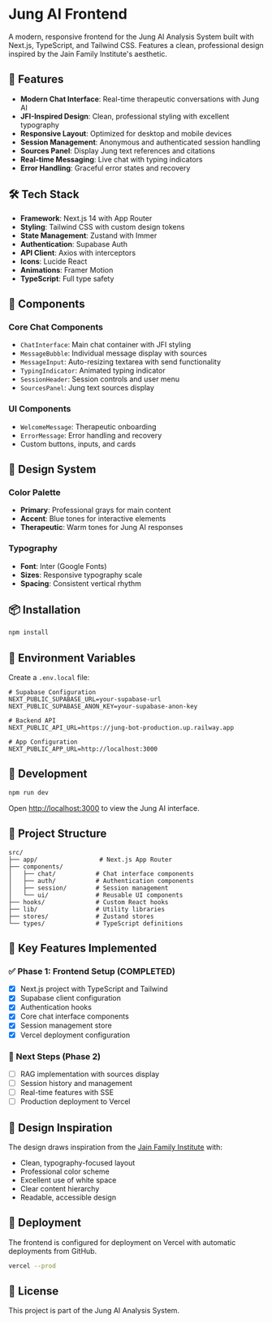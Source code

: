 # Jung AI Frontend

A modern, responsive frontend for the Jung AI Analysis System built with Next.js, TypeScript, and Tailwind CSS. Features a clean, professional design inspired by the Jain Family Institute's aesthetic.

## 🚀 Features

- **Modern Chat Interface**: Real-time therapeutic conversations with Jung AI
- **JFI-Inspired Design**: Clean, professional styling with excellent typography
- **Responsive Layout**: Optimized for desktop and mobile devices
- **Session Management**: Anonymous and authenticated session handling
- **Sources Panel**: Display Jung text references and citations
- **Real-time Messaging**: Live chat with typing indicators
- **Error Handling**: Graceful error states and recovery

## 🛠️ Tech Stack

- **Framework**: Next.js 14 with App Router
- **Styling**: Tailwind CSS with custom design tokens
- **State Management**: Zustand with Immer
- **Authentication**: Supabase Auth
- **API Client**: Axios with interceptors
- **Icons**: Lucide React
- **Animations**: Framer Motion
- **TypeScript**: Full type safety

## 📱 Components

### Core Chat Components
- `ChatInterface`: Main chat container with JFI styling
- `MessageBubble`: Individual message display with sources
- `MessageInput`: Auto-resizing textarea with send functionality
- `TypingIndicator`: Animated typing indicator
- `SessionHeader`: Session controls and user menu
- `SourcesPanel`: Jung text sources display

### UI Components
- `WelcomeMessage`: Therapeutic onboarding
- `ErrorMessage`: Error handling and recovery
- Custom buttons, inputs, and cards

## 🎨 Design System

### Color Palette
- **Primary**: Professional grays for main content
- **Accent**: Blue tones for interactive elements
- **Therapeutic**: Warm tones for Jung AI responses

### Typography
- **Font**: Inter (Google Fonts)
- **Sizes**: Responsive typography scale
- **Spacing**: Consistent vertical rhythm

## 📦 Installation

```bash
npm install
```

## 🔧 Environment Variables

Create a `.env.local` file:

```env
# Supabase Configuration
NEXT_PUBLIC_SUPABASE_URL=your-supabase-url
NEXT_PUBLIC_SUPABASE_ANON_KEY=your-supabase-anon-key

# Backend API
NEXT_PUBLIC_API_URL=https://jung-bot-production.up.railway.app

# App Configuration
NEXT_PUBLIC_APP_URL=http://localhost:3000
```

## 🚀 Development

```bash
npm run dev
```

Open [http://localhost:3000](http://localhost:3000) to view the Jung AI interface.

## 📁 Project Structure

```
src/
├── app/                 # Next.js App Router
├── components/
│   ├── chat/           # Chat interface components
│   ├── auth/           # Authentication components
│   ├── session/        # Session management
│   └── ui/             # Reusable UI components
├── hooks/              # Custom React hooks
├── lib/                # Utility libraries
├── stores/             # Zustand stores
└── types/              # TypeScript definitions
```

## 🎯 Key Features Implemented

### ✅ Phase 1: Frontend Setup (COMPLETED)
- [x] Next.js project with TypeScript and Tailwind
- [x] Supabase client configuration
- [x] Authentication hooks
- [x] Core chat interface components
- [x] Session management store
- [x] Vercel deployment configuration

### 🔄 Next Steps (Phase 2)
- [ ] RAG implementation with sources display
- [ ] Session history and management
- [ ] Real-time features with SSE
- [ ] Production deployment to Vercel

## 🎨 Design Inspiration

The design draws inspiration from the [Jain Family Institute](https://jainfamilyinstitute.org/) with:
- Clean, typography-focused layout
- Professional color scheme
- Excellent use of white space
- Clear content hierarchy
- Readable, accessible design

## 🚀 Deployment

The frontend is configured for deployment on Vercel with automatic deployments from GitHub.

```bash
vercel --prod
```

## 📄 License

This project is part of the Jung AI Analysis System.
